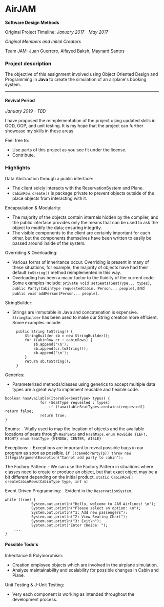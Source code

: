 # AirJAM

**Software Design Methods**

Original Project Timeline: _January 2017 - May 2017_

*Original Members and Initial Creators*

Team JAM: [Juan Guerrero](https://github.com/juang97), Alfayed Baksh, [Maynard Santos](https://github.com/mayntos)

### Project description
The objective of this assignment involved using Object Oriented Design and Programming in **Java** to create the simulation of an airplane's booking system.

---


#### Revival Period
_January 2019 - TBD_

 I have proposed the reimplementation of the project using updated skills in OOD, OOP, and unit testing. It is my hope that the project can further showcase my skills in these areas. 
 
 Feel free to:
 - Use parts of this project as you see fit under the license. 
 - Contribute.
 
 
### Highlights
 
 Data Abstraction through a public interface:
 - The client solely interacts with the ReservationSystem and Plane.
 - `CabinRow.create()` is package private to prevent objects outside of the place objects from interacting with it.
 
 Encapsulation & Modularity:
 - The majority of the objects contain internals hidden by the compiler, and the public interface provides only the means that can be used to ask the object to modify the data; ensuring integrity.
 - The visible components to the client are certainly important for each other, but the components themselves have been written to easily be passed around inside of the system.
 
 Overriding & Overloading:
 - Various forms of inheritance occur. Overriding is present in many of these situations, for example; the majority of objects have had their default `toString()` method reimplemented in this way.
 - Overloading has been a major factor to the fluidity of the current code.  Some examples include:
    `private void setSeats(SeatType... types)`,
    `public Party(CabinType requestedCabin, Person... people)`, and 
    `public void addPerson(Person... people)`.
 
 StringBuilder:
 - Strings are immutable in Java and concatenation is expensive. `StringBuilder` has been used to make our String creation more efficient. Some examples include: 
``` @Override
     public String toString() { 
         StringBuilder sb = new StringBuilder();
         for (CabinRow cr : cabinRows) {
             sb.append('\n');
             sb.append(cr.toString());
             sb.append('\n');
         }
         return sb.toString();
     }
   ```
 
 Generics:
  - Parameterized methods/classes using generics to accept multiple data types are a great way to implement reusable and flexible code.
  ```
  boolean hasAvailable(Iterable<SeatType> types) {
                  for (SeatType requested : types)
                      if (!availableSeatTypes.contains(requested)) return false;
                  return true;
  } 
  ```
 

 Enums:
    - Vitally used to map the location of objects and the available locations of seats through `HashSets` and `HashMaps`.
    ```
    enum RowSide {LEFT, RIGHT}
    enum SeatType {WINDOW, CENTER, AISLE}
    ```

 Exceptions:
    - Exceptions are important to reveal possible bugs in our program as soon as possible.
   `if (!canAddParty(p)) throw new IllegalArgumentException("Cannot add party to cabin");`

 The Factory Pattern:
    - We can use the Factory Pattern in situations where classes need to create or produce an object, but that exact object may be a bit different depending on the initial product.
    `static CabinRow[] createCabinRows(CabinType type, int n)`
    
 Event-Driven Programming:
    - Evident in the `ReservationSystem`.
    
    
    while (true) {
                System.out.println("Hello, welcome to JAM Airlines! \n");
                System.out.println("Please select an option: \n");
                System.out.println("1: Add new passengers");
                System.out.println("2: View Seating Chart");
                System.out.println("3: Exit\n");
                System.out.print("Enter choice: ");
        ...
    }
    
 
   #### Possible Todo's

 Inheritance & Polymorphism:
 - Creation employee objects which are involved in the airplane simulation.
 - Analyze maintainability and scalability for possible changes in Cabin and Plane.
 
 Unit Testing & J-Unit Testing:
 - Very each component is working as intended throughout the development process.
 
 
 
